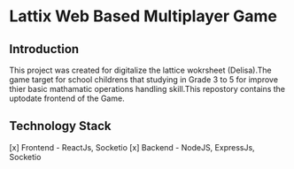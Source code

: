 # Lattix Web Based Multiplayer Game

## Introduction
This project was created for digitalize the lattice wokrsheet (Delisa).The game target for school childrens that studying in Grade 3 to 5 for improve thier basic mathamatic operations handling skill.This repostory contains the uptodate frontend of the Game.

## Technology Stack
  [x] Frontend - ReactJs, Socketio 
  [x] Backend - NodeJS, ExpressJs, Socketio
  


